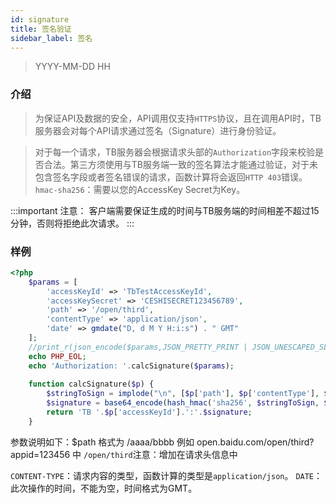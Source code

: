 ```yaml
---
id: signature
title: 签名验证
sidebar_label: 签名
---
```


> YYYY-MM-DD HH

### 介绍
> 为保证API及数据的安全，API调用仅支持`HTTPS`协议，且在调用API时，TB服务器会对每个API请求通过签名（Signature）进行身份验证。

> 对于每一个请求，TB服务器会根据请求头部的`Authorization`字段来校验是否合法。第三方须使用与TB服务端一致的签名算法才能通过验证，对于未包含签名字段或者签名错误的请求，函数计算将会返回`HTTP 403`错误。`hmac-sha256`：需要以您的AccessKey Secret为Key。

:::important
注意： 客户端需要保证生成的时间与TB服务端的时间相差不超过15分钟，否则将拒绝此次请求。
:::

### 样例

```php
<?php
    $params = [
        'accessKeyId' => 'TbTestAccessKeyId',
        'accessKeySecret' => 'CESHISECRET123456789',
        'path' => '/open/third',
        'contentType' => 'application/json',
        'date' => gmdate("D, d M Y H:i:s") . " GMT"
    ];
    //print_r(json_encode($params,JSON_PRETTY_PRINT | JSON_UNESCAPED_SLASHES));
    echo PHP_EOL;
    echo 'Authorization: '.calcSignature($params);
        
    function calcSignature($p) {
        $stringToSign = implode("\n", [$p['path'], $p['contentType'], $p['date']]);
        $signature = base64_encode(hash_hmac('sha256', $stringToSign, $p['accessKeySecret'], true));
        return 'TB '.$p['accessKeyId'].':'.$signature;
    }
```

参数说明如下：$path 格式为 /aaaa/bbbb 例如 open.baidu.com/open/third?appid=123456 中 `/open/third`注意：增加在请求头信息中

`CONTENT-TYPE`：请求内容的类型，函数计算的类型是`application/json`。
`DATE`：此次操作的时间，不能为空，时间格式为GMT。
